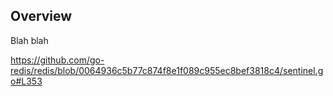 ## Overview

Blah blah


https://github.com/go-redis/redis/blob/0064936c5b77c874f8e1f089c955ec8bef3818c4/sentinel.go#L353